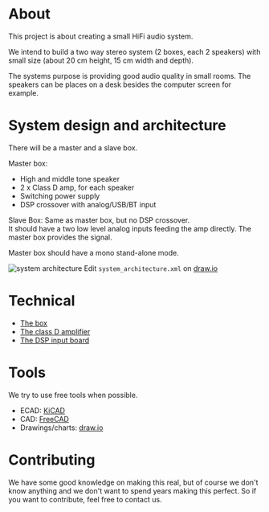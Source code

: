 # About
This project is about creating a small HiFi audio system.

We intend to build a two way stereo system (2 boxes, each 2 speakers)
with small size (about 20 cm height, 15 cm width and depth).

The systems purpose is providing good audio quality in small rooms.
The speakers can be places on a desk besides the computer screen for example.

# System design and architecture
There will be a master and a slave box.

Master box:

- High and middle tone speaker
- 2 x Class D amp, for each speaker
- Switching power supply
- DSP crossover with analog/USB/BT input

Slave Box: Same as master box, but no DSP crossover.  
It should have a two low level analog inputs feeding
the amp directly. The master box provides the signal.

Master box should have a mono stand-alone mode.  

![system architecture](https://raw.githubusercontent.com/janhieber/small_hifi/master/system_architecture.png)
Edit ``system_architecture.xml`` on [draw.io](https://www.draw.io/)

# Technical
- [The box](box/)
- [The class D amplifier](classd_amp/)
- [The DSP input board](dsp_input/)

# Tools
We try to use free tools when possible.

- ECAD: [KiCAD](http://kicad-pcb.org/)
- CAD: [FreeCAD](https://www.freecadweb.org/)
- Drawings/charts: [draw.io](https://www.draw.io/)


# Contributing
We have some good knowledge on making this real, but of course we don't know anything
and we don't want to spend years making this perfect. So if you want to contribute, feel
free to contact us.

